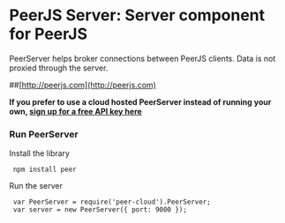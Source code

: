 # PeerJS Server: Server component for PeerJS #

PeerServer helps broker connections between PeerJS clients. Data is not proxied through the server.

##[http://peerjs.com](http://peerjs.com)



**If you prefer to use a cloud hosted PeerServer instead of running your own, [sign up for a free API key here](http://peerjs.com/peerserver)**


### Run PeerServer

Install the library

     npm install peer     

Run the server

     var PeerServer = require('peer-cloud').PeerServer;
     var server = new PeerServer({ port: 9000 });